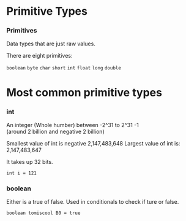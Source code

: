 # Primitive Types

### Primitives

Data types that are just raw values.

There are eight primitives:

`boolean`
`byte`
`char`
`short`
`int`
`float`
`long`
`double`

# Most common primitive types

### int

An integer (Whole humber) between -2^31 to 2^31 -1  
(around 2 billion and negative 2 billion)

Smallest value of int is negative 2,147,483,648
Largest value of int is: 2,147,483,647 

It takes up 32 bits.

`int i = 121`

### boolean

Either is a true of false. Used in conditionals to check if ture or false.

`boolean tomiscool B0 = true`


